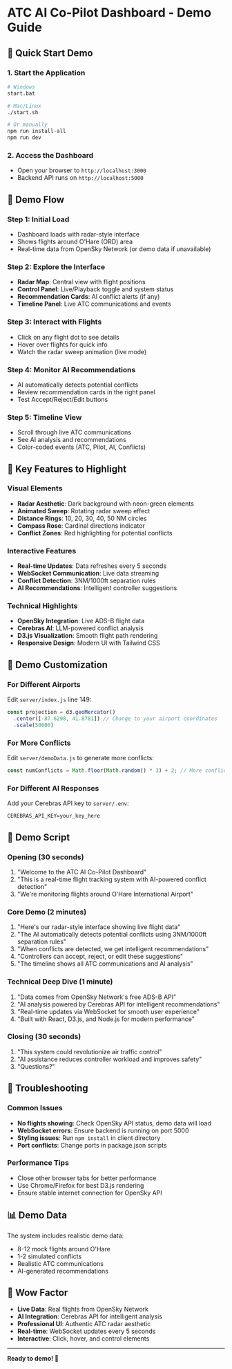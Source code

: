 # ATC AI Co-Pilot Dashboard - Demo Guide

## 🚀 Quick Start Demo

### 1. Start the Application
```bash
# Windows
start.bat

# Mac/Linux
./start.sh

# Or manually
npm run install-all
npm run dev
```

### 2. Access the Dashboard
- Open your browser to `http://localhost:3000`
- Backend API runs on `http://localhost:5000`

## 🎯 Demo Flow

### Step 1: Initial Load
- Dashboard loads with radar-style interface
- Shows flights around O'Hare (ORD) area
- Real-time data from OpenSky Network (or demo data if unavailable)

### Step 2: Explore the Interface
- **Radar Map**: Central view with flight positions
- **Control Panel**: Live/Playback toggle and system status
- **Recommendation Cards**: AI conflict alerts (if any)
- **Timeline Panel**: Live ATC communications and events

### Step 3: Interact with Flights
- Click on any flight dot to see details
- Hover over flights for quick info
- Watch the radar sweep animation (live mode)

### Step 4: Monitor AI Recommendations
- AI automatically detects potential conflicts
- Review recommendation cards in the right panel
- Test Accept/Reject/Edit buttons

### Step 5: Timeline View
- Scroll through live ATC communications
- See AI analysis and recommendations
- Color-coded events (ATC, Pilot, AI, Conflicts)

## 🎨 Key Features to Highlight

### Visual Elements
- **Radar Aesthetic**: Dark background with neon-green elements
- **Animated Sweep**: Rotating radar sweep effect
- **Distance Rings**: 10, 20, 30, 40, 50 NM circles
- **Compass Rose**: Cardinal directions indicator
- **Conflict Zones**: Red highlighting for potential conflicts

### Interactive Features
- **Real-time Updates**: Data refreshes every 5 seconds
- **WebSocket Communication**: Live data streaming
- **Conflict Detection**: 3NM/1000ft separation rules
- **AI Recommendations**: Intelligent controller suggestions

### Technical Highlights
- **OpenSky Integration**: Live ADS-B flight data
- **Cerebras AI**: LLM-powered conflict analysis
- **D3.js Visualization**: Smooth flight path rendering
- **Responsive Design**: Modern UI with Tailwind CSS

## 🔧 Demo Customization

### For Different Airports
Edit `server/index.js` line 149:
```javascript
const projection = d3.geoMercator()
  .center([-87.6298, 41.8781]) // Change to your airport coordinates
  .scale(50000)
```

### For More Conflicts
Edit `server/demoData.js` to generate more conflicts:
```javascript
const numConflicts = Math.floor(Math.random() * 3) + 2; // More conflicts
```

### For Different AI Responses
Add your Cerebras API key to `server/.env`:
```
CEREBRAS_API_KEY=your_key_here
```

## 🎪 Demo Script

### Opening (30 seconds)
1. "Welcome to the ATC AI Co-Pilot Dashboard"
2. "This is a real-time flight tracking system with AI-powered conflict detection"
3. "We're monitoring flights around O'Hare International Airport"

### Core Demo (2 minutes)
1. "Here's our radar-style interface showing live flight data"
2. "The AI automatically detects potential conflicts using 3NM/1000ft separation rules"
3. "When conflicts are detected, we get intelligent recommendations"
4. "Controllers can accept, reject, or edit these suggestions"
5. "The timeline shows all ATC communications and AI analysis"

### Technical Deep Dive (1 minute)
1. "Data comes from OpenSky Network's free ADS-B API"
2. "AI analysis powered by Cerebras API for intelligent recommendations"
3. "Real-time updates via WebSocket for smooth user experience"
4. "Built with React, D3.js, and Node.js for modern performance"

### Closing (30 seconds)
1. "This system could revolutionize air traffic control"
2. "AI assistance reduces controller workload and improves safety"
3. "Questions?"

## 🐛 Troubleshooting

### Common Issues
- **No flights showing**: Check OpenSky API status, demo data will load
- **WebSocket errors**: Ensure backend is running on port 5000
- **Styling issues**: Run `npm install` in client directory
- **Port conflicts**: Change ports in package.json scripts

### Performance Tips
- Close other browser tabs for better performance
- Use Chrome/Firefox for best D3.js rendering
- Ensure stable internet connection for OpenSky API

## 📊 Demo Data

The system includes realistic demo data:
- 8-12 mock flights around O'Hare
- 1-2 simulated conflicts
- Realistic ATC communications
- AI-generated recommendations

## 🎯 Wow Factor

- **Live Data**: Real flights from OpenSky Network
- **AI Integration**: Cerebras API for intelligent analysis
- **Professional UI**: Authentic ATC radar aesthetic
- **Real-time**: WebSocket updates every 5 seconds
- **Interactive**: Click, hover, and control elements

---

**Ready to demo! 🚀**
